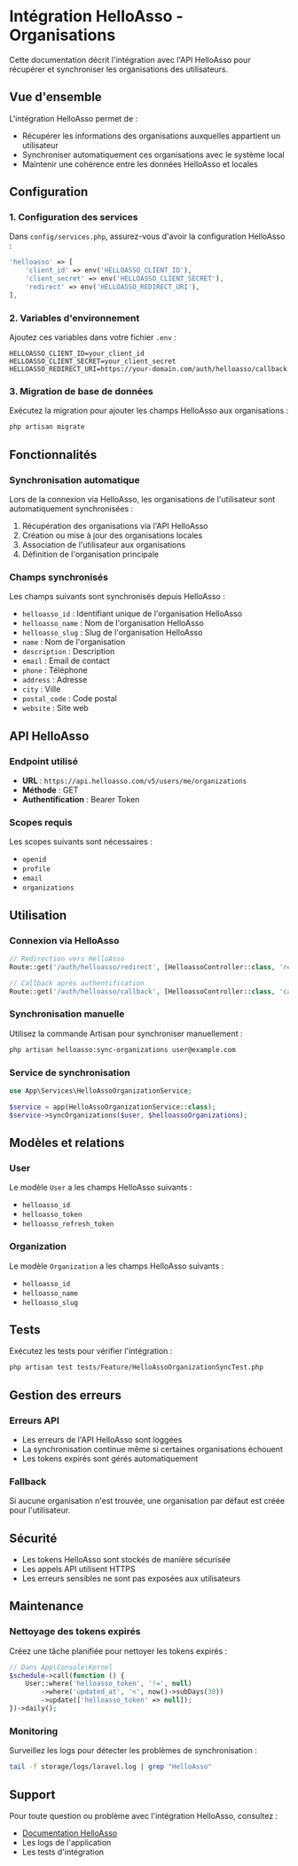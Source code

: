 # Intégration HelloAsso - Organisations

Cette documentation décrit l'intégration avec l'API HelloAsso pour récupérer et synchroniser les organisations des utilisateurs.

## Vue d'ensemble

L'intégration HelloAsso permet de :
- Récupérer les informations des organisations auxquelles appartient un utilisateur
- Synchroniser automatiquement ces organisations avec le système local
- Maintenir une cohérence entre les données HelloAsso et locales

## Configuration

### 1. Configuration des services

Dans `config/services.php`, assurez-vous d'avoir la configuration HelloAsso :

```php
'helloasso' => [
    'client_id' => env('HELLOASSO_CLIENT_ID'),
    'client_secret' => env('HELLOASSO_CLIENT_SECRET'),
    'redirect' => env('HELLOASSO_REDIRECT_URI'),
],
```

### 2. Variables d'environnement

Ajoutez ces variables dans votre fichier `.env` :

```env
HELLOASSO_CLIENT_ID=your_client_id
HELLOASSO_CLIENT_SECRET=your_client_secret
HELLOASSO_REDIRECT_URI=https://your-domain.com/auth/helloasso/callback
```

### 3. Migration de base de données

Exécutez la migration pour ajouter les champs HelloAsso aux organisations :

```bash
php artisan migrate
```

## Fonctionnalités

### Synchronisation automatique

Lors de la connexion via HelloAsso, les organisations de l'utilisateur sont automatiquement synchronisées :

1. Récupération des organisations via l'API HelloAsso
2. Création ou mise à jour des organisations locales
3. Association de l'utilisateur aux organisations
4. Définition de l'organisation principale

### Champs synchronisés

Les champs suivants sont synchronisés depuis HelloAsso :

- `helloasso_id` : Identifiant unique de l'organisation HelloAsso
- `helloasso_name` : Nom de l'organisation HelloAsso
- `helloasso_slug` : Slug de l'organisation HelloAsso
- `name` : Nom de l'organisation
- `description` : Description
- `email` : Email de contact
- `phone` : Téléphone
- `address` : Adresse
- `city` : Ville
- `postal_code` : Code postal
- `website` : Site web

## API HelloAsso

### Endpoint utilisé

- **URL** : `https://api.helloasso.com/v5/users/me/organizations`
- **Méthode** : GET
- **Authentification** : Bearer Token

### Scopes requis

Les scopes suivants sont nécessaires :
- `openid`
- `profile`
- `email`
- `organizations`

## Utilisation

### Connexion via HelloAsso

```php
// Redirection vers HelloAsso
Route::get('/auth/helloasso/redirect', [HelloassoController::class, 'redirect']);

// Callback après authentification
Route::get('/auth/helloasso/callback', [HelloassoController::class, 'callback']);
```

### Synchronisation manuelle

Utilisez la commande Artisan pour synchroniser manuellement :

```bash
php artisan helloasso:sync-organizations user@example.com
```

### Service de synchronisation

```php
use App\Services\HelloAssoOrganizationService;

$service = app(HelloAssoOrganizationService::class);
$service->syncOrganizations($user, $helloassoOrganizations);
```

## Modèles et relations

### User

Le modèle `User` a les champs HelloAsso suivants :
- `helloasso_id`
- `helloasso_token`
- `helloasso_refresh_token`

### Organization

Le modèle `Organization` a les champs HelloAsso suivants :
- `helloasso_id`
- `helloasso_name`
- `helloasso_slug`

## Tests

Exécutez les tests pour vérifier l'intégration :

```bash
php artisan test tests/Feature/HelloAssoOrganizationSyncTest.php
```

## Gestion des erreurs

### Erreurs API

- Les erreurs de l'API HelloAsso sont loggées
- La synchronisation continue même si certaines organisations échouent
- Les tokens expirés sont gérés automatiquement

### Fallback

Si aucune organisation n'est trouvée, une organisation par défaut est créée pour l'utilisateur.

## Sécurité

- Les tokens HelloAsso sont stockés de manière sécurisée
- Les appels API utilisent HTTPS
- Les erreurs sensibles ne sont pas exposées aux utilisateurs

## Maintenance

### Nettoyage des tokens expirés

Créez une tâche planifiée pour nettoyer les tokens expirés :

```php
// Dans App\Console\Kernel
$schedule->call(function () {
    User::where('helloasso_token', '!=', null)
        ->where('updated_at', '<', now()->subDays(30))
        ->update(['helloasso_token' => null]);
})->daily();
```

### Monitoring

Surveillez les logs pour détecter les problèmes de synchronisation :

```bash
tail -f storage/logs/laravel.log | grep "HelloAsso"
```

## Support

Pour toute question ou problème avec l'intégration HelloAsso, consultez :
- [Documentation HelloAsso](https://dev.helloasso.com/docs/introduction-%C3%A0-lapi-de-helloasso)
- Les logs de l'application
- Les tests d'intégration 